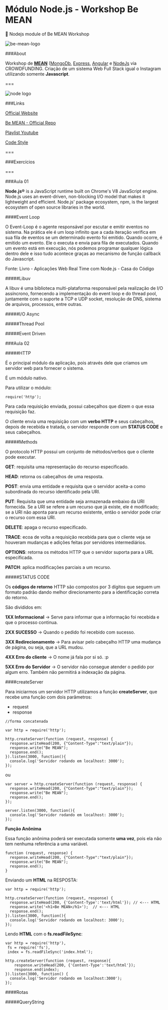 # Módulo Node.js - Workshop Be MEAN

:beginner: Nodejs module of Be MEAN Workshop

![be-mean-logo](https://camo.githubusercontent.com/1a286c9f755fd3565a692c42b38c34495e44ac68/687474703a2f2f7765627363686f6f6c2e696f2f62656d65616e2f696d616765732f6c6f676f2e706e67)

###About

Workshop de [**MEAN**](http://mean.io/) ([MongoDb](https://www.mongodb.org/), [Express](http://expressjs.com/), [Angular](https://angularjs.org/) e [NodeJs](https://nodejs.org/en/) via CROWDFUNDING. Criação de um sistema Web Full Stack igual o Instagram utilizando somente **Javascript**.

===

![node logo](https://nodeblog.files.wordpress.com/2011/07/nodejs.png)

###Links

[Official Website](https://nodejs.org)

[Be MEAN - Official Repo](https://github.com/Webschool-io/be-mean-instagram)

[Playlist Youtube](https://www.youtube.com/playlist?list=PL77JVjKTJT2hP_lxL88oDo2rJvOskpGfJ)

[Code Style](https://github.com/Webschool-io/be-mean-instagram/blob/master/Apostila/module-nodejs/pt-br/code-style.md)

===

###Exercícios

===

###Aula 01

**Node.js®** is a JavaScript runtime built on Chrome's V8 JavaScript engine. Node.js uses an event-driven, non-blocking I/O model that makes it lightweight and efficient. Node.js' package ecosystem, npm, is the largest ecosystem of open source libraries in the world.

####Event Loop

O Event-Loop é o agente responsável por escutar e emitir eventos no sistema. Na prática ele é um loop infinito que a cada iteração verifica em sua fila de eventos se um determinado evento foi emitido. Quando ocorre, é emitido um evento. Ele o executa e envia para fila de executados. Quando um evento está em execução, nós podemos programar qualquer lógica dentro dele e isso tudo acontece graças ao mecanismo de função callback do Javascript.

Fonte: Livro - Aplicações Web Real Time com Node.js - Casa do Código

#####Libuv

A libuv é uma biblioteca multi-plataforma responsável pela realização de I/O assíncrono, fornecendo a implementação do event loop e do thread pool, juntamente com o suporte a TCP e UDP socket, resolução de DNS, sistema de arquivos, processos, entre outras.

#####I/O Async

#####Thread Pool

#####Event Driven


###Aula 02

#####HTTP

É o principal módulo da aplicação, pois através dele que criamos um servidor web para fornecer o sistema.

É um módulo nativo.

Para utilizar o módulo:

```
require('http');
```

Para cada requisição enviada, possui cabeçalhos que dizem o que essa requisição faz.

O cliente envia uma requisição com um **verbo HTTP** e seus cabeçalhos, depois de recebida e tratada, o servidor responde com um **STATUS CODE** e seus cabeçalhos.

#####Methods

O protocolo HTTP possui um conjunto de métodos/verbos que o cliente pode executar.

**GET**: requisita uma representação do recurso especificado.

**HEAD**: retorna os cabeçalhos de uma resposta.

**POST**: envia uma entidade e requisita que o servidor aceita-a como subordinada do recurso identificado pela URI.

**PUT**: Requisita que uma entidade seja armazenada embaixo da URI fornecida. Se a URI se refere a um recurso que já existe, ele é modificado; se a URI não aponta para um recurso existente, então o servidor pode criar o recurso com essa URI.

**DELETE**: apaga o recurso especificado.

**TRACE**: ecoa de volta a requisição recebida para que o cliente veja se houveram mudanças e adições feitas por servidores intermediários.

**OPTIONS**: retorna os métodos HTTP que o servidor suporta para a URL especificada.

**PATCH**: aplica modificações parciais a um recurso.

#####STATUS CODE

Os **códigos de retorno** HTTP são compostos por 3 dígitos que seguem um formato padrão dando melhor direcionamento para a identificação correta do retorno.

São divididos em:

**1XX Informacional** -> Serve para informar que a informação foi recebida e que o processo continua.

**2XX SUCESSO** -> Quando o pedido foi recebido com sucesso.

**3XX Redirecionamento** -> Para avisar pelo cabeçalho HTTP uma mudança de página, ou seja, que a URL mudou.


**4XX Erro do cliente** -> O nome já fala por si só. :p

**5XX Erro do Servidor** -> O servidor não consegue atender o pedido por algum erro. Também não permitirá a indexação da página.



####createServer


Para iniciarmos um servidor HTTP utilizamos a função **createServer**, que recebe uma função com dois parâmetros:

- request
- response

```
//forma concatenada

var http = require('http');

http.createServer(function (request, response) {
  response.writeHead(200, {"Content-Type":"text/plain"});
  response.write("Be MEAN");
  response.end();
}).listen(3000, function(){
  console.log('Servidor rodando em localhost: 3000');
});
```

ou

```
var server = http.createServer(function (request, response) {
  response.writeHead(200, {"Content-Type":"text/plain"});
  response.write("Be MEAN");
  response.end();
});

server.listen(3000, function(){
  console.log('Servidor rodando em localhost: 3000');
});

```

**Função Anônima**

Essa função anônima poderá ser executada somente **uma vez**, pois ela não tem nenhuma referência a uma variável.

```
function (request, response) {
  response.writeHead(200, {"Content-Type":"text/plain"});
  response.write("Be MEAN");
  response.end();
}
```

Enviando um **HTML** na RESPOSTA:

```
var http = require('http');

http.createServer(function (request, response) {
  response.writeHead(200, {'Content-Type':'text/html'}); // <--- HTML
  response.write('<h1>Be MEAN</h1>');  // <--- HTML
  response.end();
}).listen(3000, function(){
  console.log('Servidor rodando em localhost: 3000');
});

```

Lendo **HTML** com o **fs.readFileSync**:

```
var http = require('http'),
 fs = require('fs'),
 index = fs.readFileSync('index.html');

http.createServer(function (request, response){
    response.writeHead(200, {'Content-Type':'text/html'});
    response.end(index);
}).listen(3000, function() {
  console.log('Servidor rodando em localhost:3000');
});

```

####Rotas

#####QueryString 

























